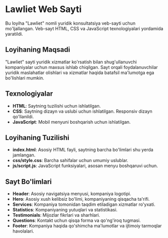 # Lawliet Web Sayti

Bu loyiha "Lawliet" nomli yuridik konsultatsiya veb-sayti uchun mo'ljallangan. Veb-sayt HTML, CSS va JavaScript texnologiyalari yordamida yaratildi.

## Loyihaning Maqsadi

"Lawliet" sayti yuridik xizmatlar ko'rsatish bilan shug'ullanuvchi kompaniyalar uchun maxsus ishlab chiqilgan. Sayt orqali foydalanuvchilar yuridik maslahatlar olishlari va xizmatlar haqida batafsil ma'lumotga ega bo'lishlari mumkin.

## Texnologiyalar

- **HTML**: Saytning tuzilishi uchun ishlatilgan.
- **CSS**: Saytning dizayn va uslubi uchun ishlatilgan. Responsiv dizayn qo'llanildi.
- **JavaScript**: Mobil menyuni boshqarish uchun ishlatilgan.

## Loyihaning Tuzilishi

- **index.html**: Asosiy HTML fayli, saytning barcha bo'limlari shu yerda jamlangan.
- **css/style.css**: Barcha sahifalar uchun umumiy uslublar.
- **js/script.js**: JavaScript funksiyalari, asosan menyu boshqaruvi uchun.

## Sayt Bo'limlari

- **Header**: Asosiy navigatsiya menyusi, kompaniya logotipi.
- **Hero**: Asosiy xush kelibsiz bo'limi, kompaniyaning qisqacha ta'rifi.
- **Services**: Kompaniya tomonidan taqdim etiladigan xizmatlar ro'yxati.
- **Statistics**: Kompaniyaning yutuqlari va statistikasi.
- **Testimonials**: Mijozlar fikrlari va sharhlari.
- **Questions**: Kontakt uchun qisqa forma va qo'ng'iroq tugmasi.
- **Footer**: Kompaniya haqida qo'shimcha ma'lumotlar va ijtimoiy tarmoqlar havolalari.
